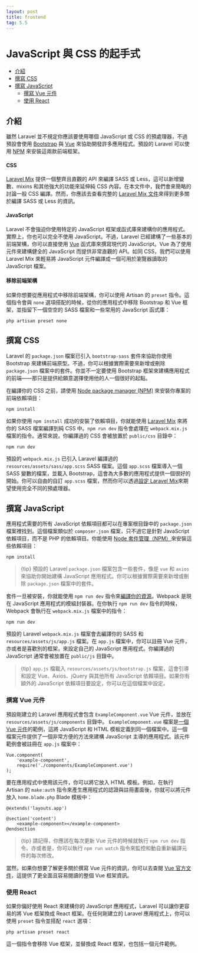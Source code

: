 ```yaml
---
layout: post
title: frontend
tag: 5.5
---
```

# JavaScript 與 CSS 的起手式

- [介紹](#introduction)
- [撰寫 CSS](#writing-css)
- [撰寫 JavaScript](#writing-javascript)
    - [撰寫 Vue 元件](#writing-vue-components)
    - [使用 React](#using-react)

<a name="introduction"></a>
## 介紹

雖然 Laravel 並不規定你應該要使用哪個 JavaScript 或 CSS 的預處理器，不過預設會使用 [Bootstrap](https://getbootstrap.com/) 與 [Vue](https://vuejs.org) 來協助開發許多應用程式。預設的 Laravel 可以使用 [NPM](https://www.npmjs.org) 來安裝這兩款前端框架。

#### CSS

[Laravel Mix](/laravel_tw/docs/5.5/mix) 提供一個整齊且直觀的 API 來編譯 SASS 或 Less，這可以新增變數、mixins 和其他強大的功能來延伸純 CSS 內容。在本文件中，我們會來簡略的討論一般 CSS 編譯。然而，你應該去查看完整的 [Laravel Mix 文件](/laravel_tw/docs/5.5/mix)來得到更多關於編譯 SASS 或 Less 的資訊。

#### JavaScript

Laravel 不會強迫你使用特定的 JavaScript 框架或函式庫來建構你的應用程式。實際上，你也可以完全不使用 JavaScript。不過，Laravel 已經建構了一些基本的前端架構，你可以直接使用 [Vue](https://vuejs.org) 函式庫來撰寫現代的 JavaScript。Vue 為了使用元件來建構健全的 JavaScript 而提供非常直觀的 API。如同 CSS，我們可以使用 Laravel Mix 來輕易將 JavaScript 元件編譯成一個可用於瀏覽器讀取的 JavaScript 檔案。

#### 移除前端架構

如果你想要從應用程式中移除前端架構，你可以使用 Artisan 的 `preset` 指令。這個指令會與 `none` 選項搭配的時候，從你的應用程式中移除 Bootstrap 和 Vue 框架，並指留下一個空空的 SASS 檔案和一些常用的 JavaScript 函式庫：

    php artisan preset none

<a name="writing-css"></a>
## 撰寫 CSS

Laravel 的 `package.json` 檔案已引入 `bootstrap-sass` 套件來協助你使用 Bootstrap 來建構前端原型。不過，你可以根據實際需要來新增或刪除 `package.json` 檔案中的套件。你並不一定要使用 Bootstrap 框架來建構應用程式的前端——那只是提供給願意選擇使用他的人一個很好的起點。

在編譯你的 CSS 之前，請使用 [Node package manager (NPM)](https://www.npmjs.org) 來安裝你專案的前端依賴項目：

    npm install

如果你使用 `npm install` 成功的安裝了依賴項目，你就能使用 [Laravel Mix](/laravel_tw/docs/5.5/mix#working-with-stylesheets) 來將你的 SASS 檔案編譯到純 CSS 中。`npm run dev` 指令會處理在 `webpack.mix.js` 檔案的指令。通常來說，你編譯過的 CSS 會被放置於 `public/css` 目錄中：

    npm run dev

預設的 `webpack.mix.js` 已引入 Laravel 編譯過的 `resources/assets/sass/app.scss` SASS 檔案。這個 `app.scss` 檔案導入一個 SASS 變數的檔案，並載入 Bootstrap，這會為大多數的應用程式提供一個很好的開始。你可以自由的自訂 `app.scss` 檔案，然而你可以透過[設定 Laravel Mix](/laravel_tw/docs/5.5/mix)來期望使用完全不同的預處理器。

<a name="writing-javascript"></a>
## 撰寫 JavaScript

應用程式需要的所有 JavaScript 依賴項目都可以在專案根目錄中的 `package.json` 檔案裡找到。這個檔案類似於 `composer.json` 檔案，只不過它是針對 JavaScript 依賴項目，而不是 PHP 的依賴項目。你能使用 [Node 套件管理（NPM）](https://www.npmjs.org)來安裝這些依賴項目：

    npm install

> {tip} 預設的 Laravel `package.json` 檔案包含一些套件，像是 `vue` 和 `axios` 來協助你開始建構 JavaScript 應用程式。你可以根據實際需要來新增或刪除 `package.json` 檔案中的套件。

套件一旦被安裝，你就能使用 `npm run dev` 指令來[編譯你的資源](/laravel_tw/docs/5.5/mix)。Webpack 是現在 JavaScript 應用程式的模組封裝器。在你執行 `npm run dev` 指令的時候，Webpack 會執行在 `webpack.mix.js` 檔案中的指令：

    npm run dev

預設的 Laravel `webpack.mix.js` 檔案會去編譯你的 SASS 和 `resources/assets/js/app.js` 檔案。在 `app.js` 檔案中，你可以註冊 Vue 元件，亦或者是喜歡別的框架，來設定自己的 JavaScript 應用程式。你編譯過的 JavaScript 通常會被放置在 `public/js` 目錄中。

> {tip} `app.js` 檔載入 `resources/assets/js/bootstrap.js` 檔案，這會引導和設定 Vue、Axios、jQuery 與其他所有 JavaScript 依賴項目。如果你有額外的 JavaScript 依賴項目要設定，你可以在這個檔案中設定。

<a name="writing-vue-components"></a>
### 撰寫 Vue 元件

預設剛建立的 Laravel 應用程式會包含 `ExampleComponent.vue` Vue 元件，並放在 `resources/assets/js/components` 目錄中。 `ExampleComponent.vue` 檔案是[一個 Vue 元件](https://vuejs.org/guide/single-file-components)的範例，這將 JavaScript 和 HTML 模板定義到同一個檔案中。這一個檔案元件提供了一個非常方便的方法來建構 JavaScript 主導的應用程式。該元件範例會被註冊在 `app.js` 檔案中：

    Vue.component(
        'example-component',
        require('./components/ExampleComponent.vue')
    );

要在應用程式中使用該元件，你可以將它放入 HTML 模板。例如，在執行 Artisan 的 `make:auth` 指令來產生應用程式的認證與註冊畫面後，你就可以將元件放入 `home.blade.php` Blade 模板中：

    @extends('layouts.app')

    @section('content')
        <example-component></example-component>
    @endsection

> {tip} 請記得，你應該在每次更新 Vue 元件的時候就執行 `npm run dev` 指令。亦或者是，你可以執行 `npm run watch` 指令來監控和動自重新編譯元件的每次修改。

當然，如果你想要了解更多關於撰寫 Vue 元件的資訊，你可以去查閱 [Vue 官方文件](https://vuejs.org/guide/)，這提供了更全面且容易閱讀的整個 Vue 框架資訊。

<a name="using-react"></a>
### 使用 React

如果你偏好使用 React 來建構你的 JavaScript 應用程式，Laravel 可以讓你更容易的將 Vue 框架換成 React 框架。在任何剛建立的 Laravel 應用程式上，你可以使用 `preset` 指令並搭配 `react` 選項：

    php artisan preset react

這一個指令會移除 Vue 框架，並替換成 React 框架，也包括一個元件範例。
